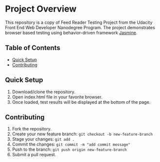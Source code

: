 # Project Overview

This repository is a copy of Feed Reader Testing Project from the Udacity Front End Web Developer Nanodegree Program. The project demonstrates browser based testing using behavior-driven framework [Jasmine](https://jasmine.github.io/).

## Table of Contents

- [Quick Setup](#quicksetup)
- [Contributing](#contributing)

## Quick Setup

1. Download/clone the repository.
2. Open index.html file in your favorite browser.
3. Once loaded, test results will be displayed at the bottom of the page.

## Contributing

1. Fork the repository.
2. Create your new feature branch: `git checkout -b new-feature-branch`
3. Stage your changes: `git add .`
3. Commit the changes: `git commit -m "add commit message"`
4. Push to the branch: `git push origin new-feature-branch`
5. Submit a pull request.
